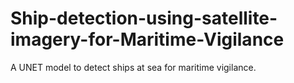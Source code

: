 # Ship-detection-using-satellite-imagery-for-Maritime-Vigilance
A UNET model to detect ships at sea for maritime vigilance. 
